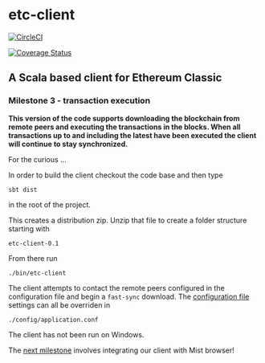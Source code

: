 # etc-client


[![CircleCI](https://circleci.com/gh/input-output-hk/etc-client/tree/master.svg?style=svg)](https://circleci.com/gh/input-output-hk/etc-client/tree/master)

[![Coverage Status](https://coveralls.io/repos/github/input-output-hk/etc-client/badge.svg?branch=master)](https://coveralls.io/github/input-output-hk/etc-client?branch=master)


## A Scala based client for Ethereum Classic 

### Milestone 3 - transaction execution

**This version of the code supports downloading the blockchain from remote peers and executing the transactions in the blocks. When all transactions up to and including the latest have been executed the client will continue to stay synchronized.**

For the curious ...

In order to build the client checkout the code base and then type

 `sbt dist`

 in the root of the project.

This creates a distribution zip. Unzip that file to create a folder structure starting with

 ```
 etc-client-0.1
 ```

 From there run 
  
 ```
 ./bin/etc-client
 ```

The client attempts to contact the remote peers configured in the configuration file and begin a 
`fast-sync` download. The [configuration file](https://github.com/input-output-hk/etc-client/blob/master/src/main/resources/reference.conf)
settings can all be overriden in 

`./config/application.conf`

The client has not been run on Windows.
 
The [next milestone](https://iohk.io/projects/ethereum-classic/#roadmap) involves integrating our client with Mist browser!
  
  

